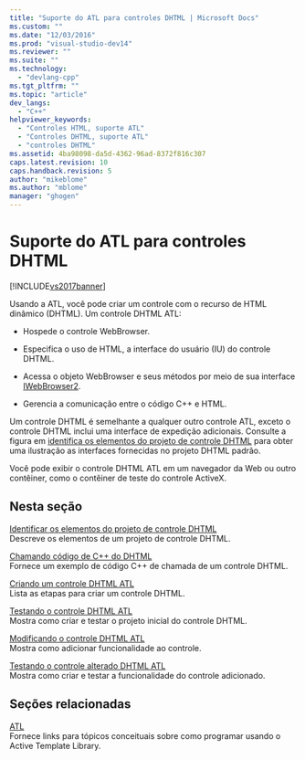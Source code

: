 ```yaml
---
title: "Suporte do ATL para controles DHTML | Microsoft Docs"
ms.custom: ""
ms.date: "12/03/2016"
ms.prod: "visual-studio-dev14"
ms.reviewer: ""
ms.suite: ""
ms.technology: 
  - "devlang-cpp"
ms.tgt_pltfrm: ""
ms.topic: "article"
dev_langs: 
  - "C++"
helpviewer_keywords: 
  - "Controles HTML, suporte ATL"
  - "Controles DHTML, suporte ATL"
  - "controles DHTML"
ms.assetid: 4ba98098-da5d-4362-96ad-8372f816c307
caps.latest.revision: 10
caps.handback.revision: 5
author: "mikeblome"
ms.author: "mblome"
manager: "ghogen"
---
```

# Suporte do ATL para controles DHTML
[!INCLUDE[vs2017banner](../assembler/inline/includes/vs2017banner.md)]

Usando a ATL, você pode criar um controle com o recurso de HTML dinâmico \(DHTML\). Um controle DHTML ATL:  
  
-   Hospede o controle WebBrowser.  
  
-   Especifica o uso de HTML, a interface do usuário \(IU\) do controle DHTML.  
  
-   Acessa o objeto WebBrowser e seus métodos por meio de sua interface [IWebBrowser2](https://msdn.microsoft.com/en-us/library/aa752127.aspx).  
  
-   Gerencia a comunicação entre o código C\+\+ e HTML.  
  
 Um controle DHTML é semelhante a qualquer outro controle ATL, exceto o controle DHTML inclui uma interface de expedição adicionais. Consulte a figura em [identifica os elementos do projeto de controle DHTML](../atl/identifying-the-elements-of-the-dhtml-control-project.md) para obter uma ilustração as interfaces fornecidas no projeto DHTML padrão.  
  
 Você pode exibir o controle DHTML ATL em um navegador da Web ou outro contêiner, como o contêiner de teste do controle ActiveX.  
  
## Nesta seção  
 [Identificar os elementos do projeto de controle DHTML](../atl/identifying-the-elements-of-the-dhtml-control-project.md)  
 Descreve os elementos de um projeto de controle DHTML.  
  
 [Chamando código de C\+\+ do DHTML](../Topic/Calling%20C++%20Code%20from%20DHTML.md)  
 Fornece um exemplo de código C\+\+ de chamada de um controle DHTML.  
  
 [Criando um controle DHTML ATL](../atl/creating-an-atl-dhtml-control.md)  
 Lista as etapas para criar um controle DHTML.  
  
 [Testando o controle DHTML ATL](../atl/testing-the-atl-dhtml-control.md)  
 Mostra como criar e testar o projeto inicial do controle DHTML.  
  
 [Modificando o controle DHTML ATL](../atl/modifying-the-atl-dhtml-control.md)  
 Mostra como adicionar funcionalidade ao controle.  
  
 [Testando o controle alterado DHTML ATL](../atl/testing-the-modified-atl-dhtml-control.md)  
 Mostra como criar e testar a funcionalidade do controle adicionado.  
  
## Seções relacionadas  
 [ATL](../atl/active-template-library-atl-concepts.md)  
 Fornece links para tópicos conceituais sobre como programar usando o Active Template Library.
